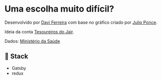 # Uma escolha muito difícil?

Desenvolvido por [Davi Ferreira](http://twitter.com/davitferreira/) com base no gráfico criado por [Julio Ponce](https://twitter.com/jasonptodd).

Ideia da conta [Tesoureiros do Jair](https://twitter.com/tesoureiros/status/1255576526457798660).

Dados: [Ministério da Saúde](https://covid.saude.gov.br/)

## 🚀 Stack

- Gatsby
- redux

